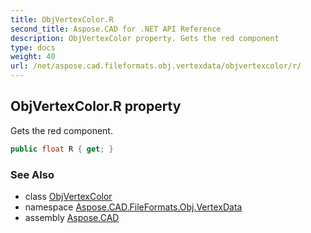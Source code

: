 ```yaml
---
title: ObjVertexColor.R
second_title: Aspose.CAD for .NET API Reference
description: ObjVertexColor property. Gets the red component
type: docs
weight: 40
url: /net/aspose.cad.fileformats.obj.vertexdata/objvertexcolor/r/
---
```

## ObjVertexColor.R property

Gets the red component.

```csharp
public float R { get; }
```

### See Also

* class [ObjVertexColor](../)
* namespace [Aspose.CAD.FileFormats.Obj.VertexData](../../objvertexcolor/)
* assembly [Aspose.CAD](../../../)


